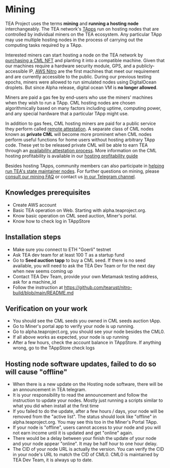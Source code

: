 # Mining

TEA Project uses the terms **mining** and **running a hosting node** interchangeably. The TEA network's [TApps](../_tapps/README.md) run on hosting nodes that are controlled by individual miners on the TEA ecosystem. Any particular TApp may use multiple hosting nodes in the process of carrying out the computing tasks required by a TApp.

Interested miners can start hosting a node on the TEA network by [purchasing a CML NFT](../_token/cml-tokens/Marketplace-Auctions.md) and planting it into a compatible machine. Given that our machines require a hardware security module, GPS, and a publicly-accessible IP, [AWS Nitro](https://aws.amazon.com/ec2/nitro/) are the first machines that meet our requirement and are currently accessible to the public. During our previous testing epochs, miners were allowed to run simulated nodes using DigitalOcean droplets. But since Alpha release, digital ocean VM is **no longer allowed**.

Miners are paid a gas fee by end-users who use the miners' machines when they wish to run a TApp. CML hosting nodes are chosen algorithmically based on many factors including uptime, computing power, and any special hardware that a particular TApp might use. 

In addition to gas fees, CML hosting miners are paid for a public service they perform called [remote attestation](remote-attestation.md). A separate class of CML nodes known as **private CML** will become more prominent when CML nodes perform useful functions for home users without hosting arbitrary TApp code. These yet to be released private CML will be able to earn TEA through an [availability attestation process](availability-attestation.md). More information on the CML hosting profitability is available in our [hosting profitability guide](hosting_profitability.md)

Besides hosting TApps, community members can also participate in [helping run TEA's state maintainer nodes](state-maintainer-nodes.md). For further questions on mining, please [consult our mining FAQ](FAQ-Mining.md) or contact us [in our Telegram channel](https://t.me/teaprojectorg).

## Knowledges prerequisites

* Create AWS account
* Basic TEA operation on Web. Starting with alpha.teaproject.org. 
* Know basic operation on CML seed auction, Miner's portal.
* Know how to check log in TAppStore

## Installation steps

* Make sure you connect to ETH "Goerli"  testnet
* Ask TEA dev team for at least 100 T as a startup fund
* Go to **Seed auction tapp** to buy a CML seed. If there is no seed available, you will need to ask the TEA Dev Team or for the next day when new seems coming up
* Contact TEA Dev Team, provide your own Metamask testing address, ask for  a machine_id
* Follow the instruction at https://github.com/tearust/nitro-build/blob/main/README.md

## Verification on your work

* You should see the CML seeds you owned in CML seeds auction tApp.
* Go to Miner's portal app to verify your node is up running.
* Go to alpha.teaproject.org, you should see your node besides the CML0. 
* If all above works as expected, your node is up running
* After a few hours, check the account balance in TAppStore.  If anything wrong, go to the TAppStore check logs

## Hosting node software updates, failed to do so will cause "offline"

* When there is a new update on the Hosting node software, there will be an announcement in TEA telegram. 
* It is your responsibility to read the announcement and follow the instruction to update your nodes. Mostly just running a scripts similar to what you did when install at the first time
* If you failed to do the update, after a few hours / days, your node will be removed from the "active list". The status should look like "offline" in alpha.teaproject.org. You may see this too in the Miner's Portal TApp. 
* If your node is "offline", users cannot access to your node and you will not earn income until it is updated and get  "online" again. 
* There would be a delay between your finish the update of your node and your node appear "online". It may be half hour to one hour delay.
* The CID of your node URL is actually the version. You can verify the CID in your node's URL to match the CID of CML0. CML0 is maintained by TEA Dev Team, it is always up to date.
